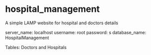 # hospital_management
A simple LAMP website for hospital and doctors details

server_name: localhost
username: root
password: s
database_name: HospitalManagement

Tables: Doctors and Hospitals


